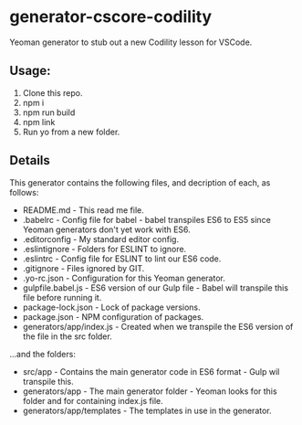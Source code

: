 # generator-cscore-codility
Yeoman generator to stub out a new Codility lesson for VSCode.

## Usage:
1. Clone this repo.
2. npm i
3. npm run build
4. npm link
5. Run yo from a new folder.

## Details
This generator contains the following files, and decription of each, as follows:
* README.md - This read me file.
* .babelrc - Config file for babel - babel transpiles ES6 to ES5 since Yeoman generators don't yet work with ES6.
* .editorconfig - My standard editor config.
* .eslintignore - Folders for ESLINT to ignore.
* .eslintrc - Config file for ESLINT to lint our ES6 code.
* .gitignore - Files ignored by GIT.
* .yo-rc.json - Configuration for this Yeoman generator.
* gulpfile.babel.js - ES6 version of our Gulp file - Babel will transpile this file before running it.
* package-lock.json - Lock of package versions.
* package.json - NPM configuration of packages.
* generators/app/index.js - Created when we transpile the ES6 version of the file in the src folder.

...and the folders:
* src/app - Contains the main generator code in ES6 format - Gulp wil transpile this.
* generators/app - The main generator folder - Yeoman looks for this folder and for containing index.js file.
* generators/app/templates - The templates in use in the generator.

